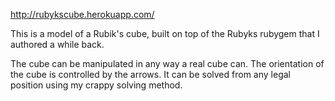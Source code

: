 http://rubykscube.herokuapp.com/

This is a model of a Rubik's cube, built on top of the Rubyks rubygem that I authored a while back.

The cube can be manipulated in any way a real cube can. The orientation of the cube is controlled by the arrows. It can be solved from any legal position using my crappy solving method.

